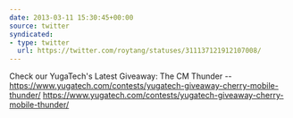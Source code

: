 ```yaml
---
date: 2013-03-11 15:30:45+00:00
source: twitter
syndicated:
- type: twitter
  url: https://twitter.com/roytang/statuses/311137121912107008/
---
```


Check our YugaTech's Latest Giveaway: The CM Thunder -- https://www.yugatech.com/contests/yugatech-giveaway-cherry-mobile-thunder/ https://www.yugatech.com/contests/yugatech-giveaway-cherry-mobile-thunder/